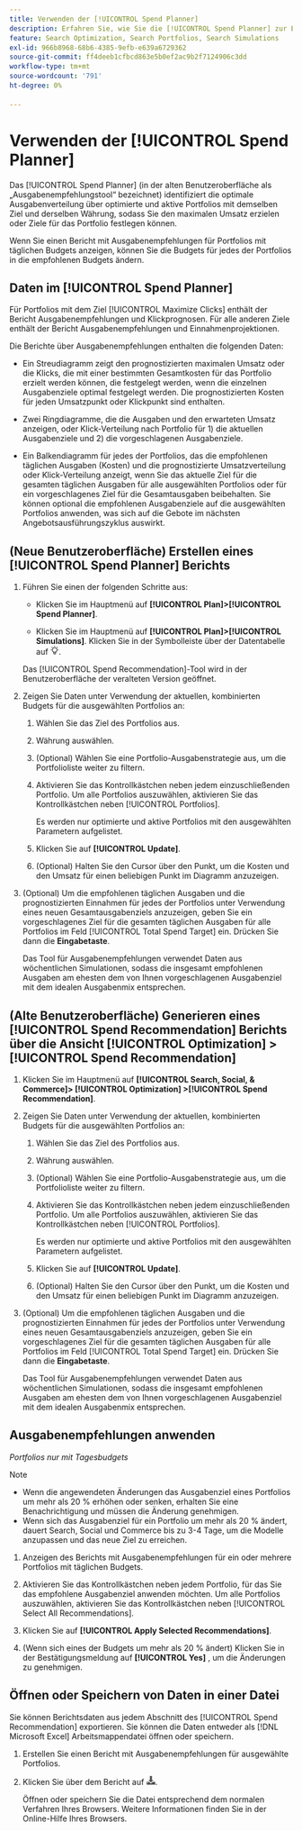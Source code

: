```yaml
---
title: Verwenden der [!UICONTROL Spend Planner]
description: Erfahren Sie, wie Sie die [!UICONTROL Spend Planner] zur Ermittlung der optimalen Ausgabenverteilung auf die Portfolios verwenden.
feature: Search Optimization, Search Portfolios, Search Simulations
exl-id: 966b8968-68b6-4385-9efb-e639a6729362
source-git-commit: ff4deeb1cfbcd863e5b0ef2ac9b2f7124906c3dd
workflow-type: tm+mt
source-wordcount: '791'
ht-degree: 0%

---
```


# Verwenden der [!UICONTROL Spend Planner]

<!-- When this becomes a menu item, move file and TOC entry accordingly -->

Das [!UICONTROL Spend Planner] (in der alten Benutzeroberfläche als „Ausgabenempfehlungstool“ bezeichnet) identifiziert die optimale Ausgabenverteilung über optimierte und aktive Portfolios mit demselben Ziel und derselben Währung, sodass Sie den maximalen Umsatz erzielen oder Ziele für das Portfolio festlegen können.

Wenn Sie einen Bericht mit Ausgabenempfehlungen für Portfolios mit täglichen Budgets anzeigen, können Sie die Budgets für jedes der Portfolios in die empfohlenen Budgets ändern.

## Daten im [!UICONTROL Spend Planner]

Für Portfolios mit dem Ziel [!UICONTROL Maximize Clicks] enthält der Bericht Ausgabenempfehlungen und Klickprognosen. Für alle anderen Ziele enthält der Bericht Ausgabenempfehlungen und Einnahmenprojektionen.

Die Berichte über Ausgabenempfehlungen enthalten die folgenden Daten:

* Ein Streudiagramm zeigt den prognostizierten maximalen Umsatz oder die Klicks, die mit einer bestimmten Gesamtkosten für das Portfolio erzielt werden können, die festgelegt werden, wenn die einzelnen Ausgabenziele optimal festgelegt werden. Die prognostizierten Kosten für jeden Umsatzpunkt oder Klickpunkt sind enthalten.

* Zwei Ringdiagramme, die die Ausgaben und den erwarteten Umsatz anzeigen, oder Klick-Verteilung nach Portfolio für 1\) die aktuellen Ausgabenziele und 2\) die vorgeschlagenen Ausgabenziele.

* Ein Balkendiagramm für jedes der Portfolios, das die empfohlenen täglichen Ausgaben (Kosten) und die prognostizierte Umsatzverteilung oder Klick-Verteilung anzeigt, wenn Sie das aktuelle Ziel für die gesamten täglichen Ausgaben für alle ausgewählten Portfolios oder für ein vorgeschlagenes Ziel für die Gesamtausgaben beibehalten. Sie können optional die empfohlenen Ausgabenziele auf die ausgewählten Portfolios anwenden, was sich auf die Gebote im nächsten Angebotsausführungszyklus auswirkt.

## (Neue Benutzeroberfläche) Erstellen eines [!UICONTROL Spend Planner] Berichts

1. Führen Sie einen der folgenden Schritte aus:

   * Klicken Sie im Hauptmenü auf **[!UICONTROL Plan]>[!UICONTROL Spend Planner]**.

   * Klicken Sie im Hauptmenü auf **[!UICONTROL Plan]>[!UICONTROL Simulations]**. Klicken Sie in der Symbolleiste über der Datentabelle auf ![Ausgabenplaner](/help/search-social-commerce/assets/spend-planner-icon.png "Ausgabenplaner").

   Das [!UICONTROL Spend Recommendation]-Tool wird in der Benutzeroberfläche der veralteten Version geöffnet.

1. Zeigen Sie Daten unter Verwendung der aktuellen, kombinierten Budgets für die ausgewählten Portfolios an:

   1. Wählen Sie das Ziel des Portfolios aus.

   1. Währung auswählen.

   1. (Optional) Wählen Sie eine Portfolio-Ausgabenstrategie aus, um die Portfolioliste weiter zu filtern.

   1. Aktivieren Sie das Kontrollkästchen neben jedem einzuschließenden Portfolio. Um alle Portfolios auszuwählen, aktivieren Sie das Kontrollkästchen neben [!UICONTROL Portfolios].

      Es werden nur optimierte und aktive Portfolios mit den ausgewählten Parametern aufgelistet.

   1. Klicken Sie auf **[!UICONTROL Update]**.

   1. (Optional) Halten Sie den Cursor über den Punkt, um die Kosten und den Umsatz für einen beliebigen Punkt im Diagramm anzuzeigen.

1. (Optional) Um die empfohlenen täglichen Ausgaben und die prognostizierten Einnahmen für jedes der Portfolios unter Verwendung eines neuen Gesamtausgabenziels anzuzeigen, geben Sie ein vorgeschlagenes Ziel für die gesamten täglichen Ausgaben für alle Portfolios im Feld [!UICONTROL Total Spend Target] ein. Drücken Sie dann die **Eingabetaste**.

   Das Tool für Ausgabenempfehlungen verwendet Daten aus wöchentlichen Simulationen, sodass die insgesamt empfohlenen Ausgaben am ehesten dem von Ihnen vorgeschlagenen Ausgabenziel mit dem idealen Ausgabenmix entsprechen.

## (Alte Benutzeroberfläche) Generieren eines [!UICONTROL Spend Recommendation] Berichts über die Ansicht [!UICONTROL Optimization] > [!UICONTROL Spend Recommendation]

1. Klicken Sie im Hauptmenü auf **[!UICONTROL Search, Social, & Commerce]> [!UICONTROL Optimization] >[!UICONTROL Spend Recommendation]**.

1. Zeigen Sie Daten unter Verwendung der aktuellen, kombinierten Budgets für die ausgewählten Portfolios an:

   1. Wählen Sie das Ziel des Portfolios aus.

   1. Währung auswählen.

   1. (Optional) Wählen Sie eine Portfolio-Ausgabenstrategie aus, um die Portfolioliste weiter zu filtern.

   1. Aktivieren Sie das Kontrollkästchen neben jedem einzuschließenden Portfolio. Um alle Portfolios auszuwählen, aktivieren Sie das Kontrollkästchen neben [!UICONTROL Portfolios].

      Es werden nur optimierte und aktive Portfolios mit den ausgewählten Parametern aufgelistet.

   1. Klicken Sie auf **[!UICONTROL Update]**.

   1. (Optional) Halten Sie den Cursor über den Punkt, um die Kosten und den Umsatz für einen beliebigen Punkt im Diagramm anzuzeigen.

1. (Optional) Um die empfohlenen täglichen Ausgaben und die prognostizierten Einnahmen für jedes der Portfolios unter Verwendung eines neuen Gesamtausgabenziels anzuzeigen, geben Sie ein vorgeschlagenes Ziel für die gesamten täglichen Ausgaben für alle Portfolios im Feld [!UICONTROL Total Spend Target] ein. Drücken Sie dann die **Eingabetaste**.

   Das Tool für Ausgabenempfehlungen verwendet Daten aus wöchentlichen Simulationen, sodass die insgesamt empfohlenen Ausgaben am ehesten dem von Ihnen vorgeschlagenen Ausgabenziel mit dem idealen Ausgabenmix entsprechen.

## Ausgabenempfehlungen anwenden

*Portfolios nur mit Tagesbudgets*

>[!NOTE]
>
>* Wenn die angewendeten Änderungen das Ausgabenziel eines Portfolios um mehr als 20 % erhöhen oder senken, erhalten Sie eine Benachrichtigung und müssen die Änderung genehmigen.
>* Wenn sich das Ausgabenziel für ein Portfolio um mehr als 20 % ändert, dauert Search, Social und Commerce bis zu 3-4 Tage, um die Modelle anzupassen und das neue Ziel zu erreichen.

1. Anzeigen des Berichts mit Ausgabenempfehlungen für ein oder mehrere Portfolios mit täglichen Budgets.

1. Aktivieren Sie das Kontrollkästchen neben jedem Portfolio, für das Sie das empfohlene Ausgabenziel anwenden möchten. Um alle Portfolios auszuwählen, aktivieren Sie das Kontrollkästchen neben [!UICONTROL Select All Recommendations].

1. Klicken Sie auf **[!UICONTROL Apply Selected Recommendations]**.

1. (Wenn sich eines der Budgets um mehr als 20 % ändert) Klicken Sie in der Bestätigungsmeldung auf **[!UICONTROL Yes]** , um die Änderungen zu genehmigen.

## Öffnen oder Speichern von Daten in einer Datei

Sie können Berichtsdaten aus jedem Abschnitt des [!UICONTROL Spend Recommendation] exportieren. Sie können die Daten entweder als [!DNL Microsoft Excel] Arbeitsmappendatei öffnen oder speichern.

1. Erstellen Sie einen Bericht mit Ausgabenempfehlungen für ausgewählte Portfolios.

1. Klicken Sie über dem Bericht auf ![Herunterladen](/help/search-social-commerce/assets/download-spend-recommendation.png "Herunterladen").

   Öffnen oder speichern Sie die Datei entsprechend dem normalen Verfahren Ihres Browsers.  Weitere Informationen finden Sie in der Online-Hilfe Ihres Browsers.
